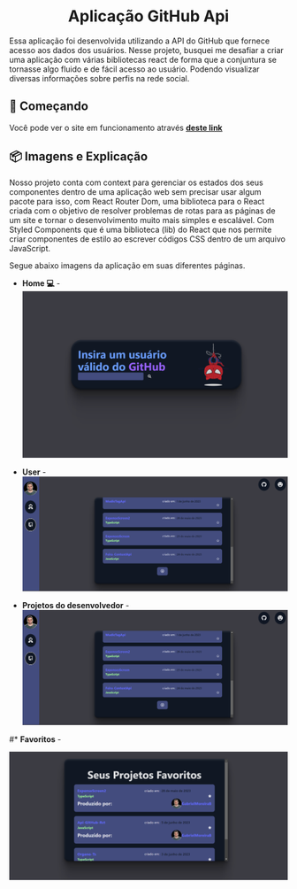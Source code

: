 <h1 align='center'> Aplicação GitHub Api </h1>

<p>Essa aplicação foi desenvolvida utilizando a API do GitHub que fornece acesso aos dados dos usuários. 
Nesse projeto, busquei me desafiar a criar uma aplicação com várias bibliotecas react de forma que a conjuntura se tornasse algo fluido e de fácil acesso ao usuário. Podendo visualizar diversas informações sobre perfis na rede social. </p>

## 🚀 Começando

Você pode ver o site em funcionamento através **[deste link](https://api-git-hub-rct.vercel.app/)**


## 📦 Imagens e Explicação
Nosso projeto conta com context para gerenciar os estados dos seus componentes dentro de uma aplicação web sem precisar usar algum pacote para isso, com  React Router Dom, uma biblioteca para o React criada com o objetivo de resolver problemas de rotas para as páginas de um site e tornar o desenvolvimento muito mais simples e escalável. Com Styled Components que é uma biblioteca (lib) do React que nos permite criar componentes de estilo ao escrever códigos CSS dentro de um arquivo JavaScript.

Segue abaixo imagens da aplicação em suas diferentes páginas. 

* **Home 💻** - 
![alt text](https://github.com/GabrielMoreiraB/Api-GitHub-Rct/blob/main/public/readme/home.png)

* **User** - 
![alt text](https://github.com/GabrielMoreiraB/Api-GitHub-Rct/blob/main/public/readme/repositorio.png)

* **Projetos do desenvolvedor** - 
![alt text](https://github.com/GabrielMoreiraB/Api-GitHub-Rct/blob/main/public/readme/repositorio.png)

#* **Favoritos** - 

![alt text](https://github.com/GabrielMoreiraB/Api-GitHub-Rct/blob/main/public/readme/favoritos.png)
